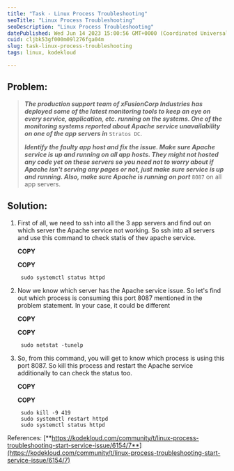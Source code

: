 ```yaml
---
title: "Task - Linux Process Troubleshooting"
seoTitle: "Linux Process Troubleshooting"
seoDescription: "Linux Process Troubleshooting"
datePublished: Wed Jun 14 2023 15:00:56 GMT+0000 (Coordinated Universal Time)
cuid: cljbk53gf000m09l276fga04m
slug: task-linux-process-troubleshooting
tags: linux, kodekloud

---
```


## **Problem:**

> ***The production support team of xFusionCorp Industries has deployed some of the latest monitoring tools to keep an eye on every service, application, etc. running on the systems. One of the monitoring systems reported about Apache service unavailability on one of the app servers in*** `Stratos DC`.
> 
> ***Identify the faulty app host and fix the issue. Make sure Apache service is up and running on all app hosts. They might not hosted any code yet on these servers so you need not to worry about if Apache isn't serving any pages or not, just make sure service is up and running. Also, make sure Apache is running on port*** `8087` on all app servers.

## Solution:

1. First of all, we need to ssh into all the 3 app servers and find out on which server the Apache service not working. So ssh into all servers and use this command to check statis of thev apache service.
    
    **COPY**
    
    **COPY**
    
    ```plaintext
     sudo systemctl status httpd
    ```
    
2. Now we know which server has the Apache service issue. So let's find out which process is consuming this port 8087 mentioned in the problem statement. In your case, it could be different
    
    **COPY**
    
    **COPY**
    
    ```plaintext
     sudo netstat -tunelp
    ```
    
3. So, from this command, you will get to know which process is using this port 8087. So kill this process and restart the Apache service additionally to can check the status too.
    
    **COPY**
    
    **COPY**
    
    ```plaintext
     sudo kill -9 419
     sudo systemctl restart httpd
     sudo systemctl status httpd
    ```
    

References: [**https://kodekloud.com/community/t/linux-process-troubleshooting-start-service-issue/6154/7**](https://kodekloud.com/community/t/linux-process-troubleshooting-start-service-issue/6154/7)
